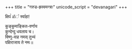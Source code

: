 +++
title = "गरुड-ह्रस्वमन्त्राः"
unicode_script = "devanagari"
+++

क्षिप꣡ ॐ꣡ स्वा꣡हा!

कुङ्कुमाङ्कित-वर्णाय  
कुन्देन्दु धवलाय च।  
विष्णु-वाह नमस् तुभ्यं  
पक्षिराजाय ते नमः॥